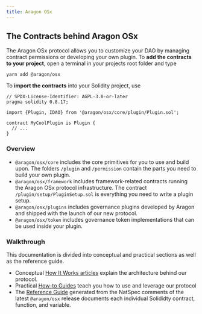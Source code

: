 ```yaml
---
title: Aragon OSx
---
```


## The Contracts behind Aragon OSx

The Aragon OSx protocol allows you to customize your DAO by managing contract permissions or developing your own plugin. To **add the contracts to your project**, open a terminal in your projects root folder and type

```shell
yarn add @aragon/osx
```

To **import the contracts** into your Solidity project, use

```solidity title="MyCoolPlugin.sol"
// SPDX-License-Identifier: AGPL-3.0-or-later
pragma solidity 0.8.17;

import {Plugin, IDAO} from '@aragon/osx/core/plugin/Plugin.sol';

contract MyCoolPlugin is Plugin {
  // ...
}
```

### Overview

- `@aragon/osx/core` includes the core primitives for you to use and build upon. The folders `/plugin` and `/permission` contain the parts you need to build your own plugin.
- `@aragon/osx/framework` includes framework-related contracts running the Aragon OSx protocol infrastructure. The contract `/plugin/setup/PluginSetup.sol` is everything you need to write a plugin setup.
- `@aragon/osx/plugins` includes governance plugins developed by Aragon and shipped with the launch of our new protocol.
- `@aragon/osx/token` includes governance token implementations that can be used inside your plugin.

### Walkthrough

This documentation is divided into conceptual and practical sections as well as the reference guide.

- Conceptual [How It Works articles](01-how-it-works/index.md) explain the architecture behind our protocol.
- Practical [How-to Guides](02-how-to-guides/index.md) teach you how to use and leverage our protocol
- The [Reference Guide](03-reference-guide/index.md) generated from the NatSpec comments of the latest `@aragon/osx` release documents each individual Solididty contract, function, and variable.
